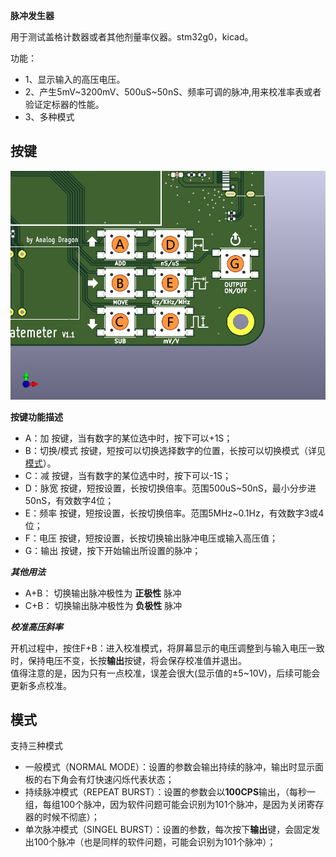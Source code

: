 **脉冲发生器**  
  
用于测试盖格计数器或者其他剂量率仪器。stm32g0，kicad。  
  
功能：  
- 1、显示输入的高压电压。  
- 2、产生5mV\~3200mV、500uS\~50nS、频率可调的脉冲,用来校准率表或者验证定标器的性能。  
- 3、多种模式  
  
## 按键  

![keys](./IMG.jpg)  

**按键功能描述**  
  
- A：加 按键，当有数字的某位选中时，按下可以+1S；  
- B：切换/模式 按键，短按可以切换选择数字的位置，长按可以切换模式（详见[模式](#模式)）。  
- C：减 按键，当有数字的某位选中时，按下可以-1S；  
- D：脉宽 按键，短按设置，长按切换倍率。范围500uS\~50nS，最小分步进50nS，有效数字4位；  
- E：频率 按键，短按设置，长按切换倍率。范围5MHz\~0.1Hz，有效数字3或4位；  
- F：电压 按键，短按设置，长按切换输出脉冲电压或输入高压值；  
- G：输出 按键，按下开始输出所设置的脉冲；  

***其他用法***  
- A+B： 切换输出脉冲极性为 **正极性** 脉冲  
- C+B： 切换输出脉冲极性为 **负极性** 脉冲  
  
***校准高压斜率***  
  
开机过程中，按住F+B：进入校准模式，将屏幕显示的电压调整到与输入电压一致时，保持电压不变，长按**输出**按键，将会保存校准值并退出。  
值得注意的是，因为只有一点校准，误差会很大(显示值的±5\~10V)，后续可能会更新多点校准。  
  
## 模式  
  
支持三种模式  
  
- 一般模式（NORMAL MODE）：设置的参数会输出持续的脉冲，输出时显示面板的右下角会有灯快速闪烁代表状态；  
- 持续脉冲模式（REPEAT BURST）：设置的参数会以**100CPS**输出，（每秒一组，每组100个脉冲，因为软件问题可能会识别为101个脉冲，是因为关闭寄存器的时候不彻底）；  
- 单次脉冲模式（SINGEL BURST）：设置的参数，每次按下**输出**键，会固定发出100个脉冲（也是同样的软件问题，可能会识别为101个脉冲）；  
  
  